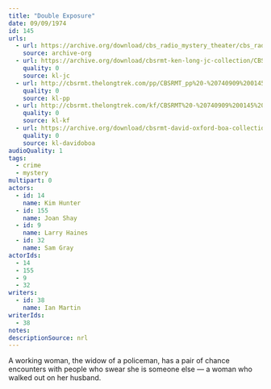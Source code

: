 ```yaml
---
title: "Double Exposure"
date: 09/09/1974
id: 145
urls: 
  - url: https://archive.org/download/cbs_radio_mystery_theater/cbs_radio_mystery_theater-0101-0150.zip/cbs_radio_mystery_theater-0101-0150%2Fcbsrmt_0145_double_exposure.mp3
    source: archive-org
  - url: https://archive.org/download/cbsrmt-ken-long-jc-collection/CBSRMT - 740909 0145 Double Exposure vbr df buzz_jc.mp3
    quality: 0
    source: kl-jc
  - url: http://cbsrmt.thelongtrek.com/pp/CBSRMT_pp%20-%20740909%200145%20Double%20Exposure.mp3
    quality: 0
    source: kl-pp
  - url: http://cbsrmt.thelongtrek.com/kf/CBSRMT%20-%20740909%200145%20Double%20Exposure_kf.mp3
    quality: 0
    source: kl-kf
  - url: https://archive.org/download/cbsrmt-david-oxford-boa-collection/CBSRMT-740909-0145-Double-Exposure-(64-44)_kf-{BoA}.mp3
    quality: 0
    source: kl-davidoboa
audioQuality: 1
tags: 
  - crime
  - mystery
multipart: 0
actors:  
  - id: 14
    name: Kim Hunter  
  - id: 155
    name: Joan Shay  
  - id: 9
    name: Larry Haines  
  - id: 32
    name: Sam Gray
actorIds:  
  - 14  
  - 155  
  - 9  
  - 32
writers:  
  - id: 38
    name: Ian Martin
writerIds:  
  - 38
notes: 
descriptionSource: nrl
---
```

A working woman, the widow of a policeman, has a pair of chance encounters with people who swear she is someone else — a woman who walked out on her husband.